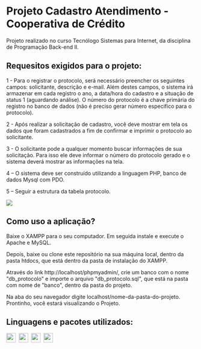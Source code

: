 # Projeto Cadastro Atendimento - Cooperativa de Crédito

Projeto realizado no curso Tecnólogo Sistemas para Internet, da disciplina de Programação Back-end II.

## Requesitos exigidos para o projeto:

1 - Para o registrar o protocolo, será necessário preencher os seguintes campos: solicitante, descrição e e-mail. Além destes campos, o sistema irá armazenar em cada registro o ano, a data/hora do cadastro e a situação de status 1 (aguardando análise). O número do protocolo é a chave primária do registro no banco de dados (não é preciso gerar número especifico para o protocolo).

2 - Após realizar a solicitação de cadastro, você deve mostrar em tela os dados que foram cadastrados a fim de confirmar e imprimir o protocolo ao solicitante.

3 - O solicitante pode a qualquer momento buscar informações de sua solicitação. Para isso ele deve informar o número do protocolo gerado e o sistema deverá mostrar as informações na tela.

4 – O sistema deve ser construído utilizando a linguagem PHP, banco de dados Mysql com PDO.

5 – Seguir a estrutura da tabela protocolo.

<img src="https://sistemasead.unicesumar.edu.br/flex/amfphp/services/Portal/ImagemQuestionario2/QUE_143398_419448_1.png" />


## Como uso a aplicação?

Baixe o XAMPP para o seu computador. Em seguida instale e execute o Apache e MySQL.

Depois, baixe ou clone este repositório na sua máquina local, dentro da pasta htdocs, que está dentro da pasta de instalação do XAMPP.

Através do link http://localhost/phpmyadmin/, crie um banco com o nome "db_protocolo" e importe o arquivo "db_protocolo.sql", que está na pasta com nome de "banco", dentro da pasta do projeto. 

Na aba do seu navegador digite localhost/nome-da-pasta-do-projeto. Prontinho, você estará visualizando o Projeto.

## Linguagens e pacotes utilizados:

<div style="display: grid; grid-auto-flow:column; width: fit-content; gap: 0.5rem;">
  <img height="25px" src="https://cdn.jsdelivr.net/gh/devicons/devicon/icons/html5/html5-original.svg" />
  <img height="25px" src="https://cdn.jsdelivr.net/gh/devicons/devicon/icons/css3/css3-original.svg" />
  <img height="25px" src="https://cdn.jsdelivr.net/gh/devicons/devicon/icons/php/php-original.svg" />
  <img height="25px" src="https://upload.wikimedia.org/wikipedia/en/thumb/7/78/XAMPP_logo.svg/182px-XAMPP_logo.svg.png">
</div
